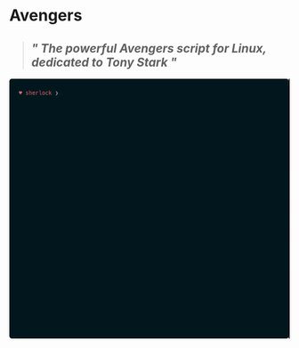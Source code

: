 # Avengers
>## _" The powerful Avengers script for Linux, dedicated to Tony Stark "_
<img src="./images/avengers_demo.gif"/>
